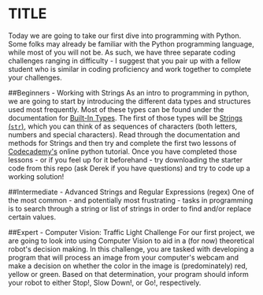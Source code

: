 # TITLE
Today we are going to take our first dive into programming with Python.  Some
folks may already be familiar with the Python programming language, while most
of you will not be.  As such, we have three separate coding challenges ranging
in difficulty - I suggest that you pair up with a fellow student who is similar
in coding proficiency and work together to complete your challenges.

##Beginners - Working with Strings
As an intro to programming in python, we are going to start by introducing the
different data types and structures used most frequently.  Most of these types
can be found under the documentation for [Built-In
Types](https://docs.python.org/2/library/stdtypes.html).  The first of those
types will be [Strings
(`str`)](https://docs.python.org/2/library/stdtypes.html#string-methods), 
which you can think of as sequences of characters (both letters, numbers and
special characters). Read through the documentation and methods for Strings and
then try and complete the first two lessons of
[Codecademy's](https://www.codecademy.com/learn/python) online python
tutorial.  Once you have completed those lessons - or if you feel up for it
beforehand - try downloading the starter code from this repo (ask Derek if you
have questions) and try to code up a working solution!

##Intermediate - Advanced Strings and Regular Expressions (regex)
One of the most common - and potentially most frustrating - tasks in programming
is to search through a string or list of strings in order to find and/or replace
certain values.  

##Expert - Computer Vision: Traffic Light Challenge
For our first project, we are going to look into using Computer Vision to aid in
a (for now) theoretical robot's decision making.  In this challenge, you are
tasked with developing a program that will process an image from your computer's
webcam and make a decision on whether the color in the image is (predominately)
red, yellow or green.  Based on that determination, your program should inform
your robot to either Stop!, Slow Down!, or Go!, respectively.  


